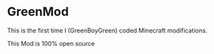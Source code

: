 # GreenMod

This is the first time I (GreenBoyGreen) coded Minecraft modifications.


This Mod is 100% open source
